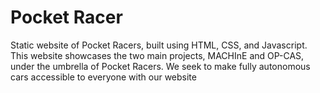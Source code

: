 # Pocket Racer

Static website of Pocket Racers, built using HTML, CSS, and Javascript. This website showcases the two main projects, MACHInE and OP-CAS, under the umbrella of Pocket Racers. We seek to make fully autonomous cars accessible to everyone with our website
